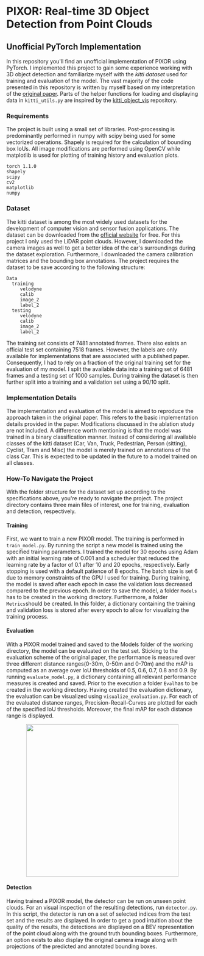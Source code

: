 # PIXOR: Real-time 3D Object Detection from Point Clouds
## Unofficial PyTorch Implementation

In this repository you'll find an unofficial implementation of PIXOR using PyTorch. I implemented this project to gain some experience working with 3D object detection and familiarize myself with the *kitti dataset* used for training and evaluation of the model. The vast majority of the code presented in this repository is written by myself based on my interpretation of the [original paper](https://arxiv.org/pdf/1902.06326.pdf). Parts of the helper functions for loading and displaying data in ```kitti_utils.py``` are inspired by the [kitti_object_vis](https://github.com/kuixu/kitti_object_vis) repository.

### Requirements

The project is built using a small set of libraries. Post-processing is predominantly performed in numpy with scipy being used for some vectorized operations. Shapely is required for the calculation of bounding box IoUs. All image modifications are performed using OpenCV while matplotlib is used for plotting of training history and evaluation plots.
```
torch 1.1.0
shapely
scipy
cv2
matplotlib
numpy
```

### Dataset

The kitti dataset is among the most widely used datasets for the development of computer vision and sensor fusion applications. The dataset can be downloaded from the [official website](http://www.cvlibs.net/datasets/kitti/eval_object.php?obj_benchmark=bev) for free. For this project I only used the LiDAR point clouds. However, I downloaded the camera images as well to get a better idea of the car's surroundings during the dataset exploration. Furthermore, I downloaded the camera calibration matrices and the bounding box annotations. 
The project requires the dataset to be save according to the following structure:
```
Data
  training
     velodyne
     calib
     image_2
     label_2
  testing
     velodyne
     calib
     image_2
     label_2
 ```
 The training set consists of 7481 annotated frames. There also exists an official test set containing 7518 frames. However, the labels are only available for implementations that are associated with a published paper. Consequently, I had to rely on a fraction of the original training set for the evaluation of my model. I split the available data into a training set of 6481 frames and a testing set of 1000 samples. During training the dataset is then further split into a training and a validation set using a 90/10 split.
 
### Implementation Details

The implementation and evaluation of the model is aimed to reproduce the approach taken in the original paper. This refers to the basic implementation details provided in the paper. Modifications discussed in the ablation study are not included. 
A difference worth mentioning is that the model was trained in a binary classification manner. Instead of considering all available classes of the kitti dataset (Car, Van, Truck, Pedestrian, Person (sitting), Cyclist, Tram and Misc) the model is merely trained on annotations of the class Car. This is expected to be updated in the future to a model trained on all classes.

### How-To Navigate the Project

With the folder structure for the dataset set up according to the specifications above, you're ready to navigate the project.
The project directory contains three main files of interest, one for training, evaluation and detection, respectively.

#### Training
First, we want to train a new PIXOR model. The training is performed in ```train_model.py```. By running the script a new model is trained using the specified training parameters. I trained the model for 30 epochs using Adam with an initial learning rate of 0.001 and a scheduler that reduced the learning rate by a factor of 0.1 after 10 and 20 epochs, respectively. Early stopping is used with a default patience of 8 epochs. The batch size is set 6 due to memory constraints of the GPU I used for training. During training, the model is saved after each epoch in case the validation loss decreased compared to the previous epoch. In order to save the model, a folder ```Models``` has to be created in the working directory. Furthermore, a folder ```Metrics```should be created. In this folder, a dictionary containing the training and validation loss is stored after every epoch to allow for visualizing the training process.

#### Evaluation
With a PIXOR model trained and saved to the Models folder of the working directory, the model can be evaluated on the test set. Sticking to the evaluation scheme of the original paper, the performance is measured over three different distance ranges(0-30m, 0-50m and 0-70m) and the mAP is computed as an average over IoU thresholds of 0.5, 0.6, 0.7, 0.8 and 0.9.
By running ```evaluate_model.py```, a dictionary containing all relevant performance measures is created and saved. Prior to the execution a folder ```Eval```has to be created in the working directory. Having created the evaluation dictionary, the evaluation can be visualized using ```visualize_evaluation.py```. For each of the evaluated distance ranges, Precision-Recall-Curves are plotted for each of the specified IoU thresholds. Moreover, the final mAP for each distance range is displayed.

<p align="center"> 
<img height="400px" src="/Images/pr_curve_epoch_17.png">
</p>


#### Detection
Having trained a PIXOR model, the detector can be run on unseen point clouds. For an visual inspection of the resulting detections, run ```detector.py```. In this script, the detector is run on a set of selected indices from the test set and the results are displayed. In order to get a good intuition about the quality of the results, the detections are displayed on a BEV representation of the point cloud along with the ground truth bounding boxes. Furthermore, an option exists to also display the original camera image along with projections of the predicted and annotated bounding boxes.



